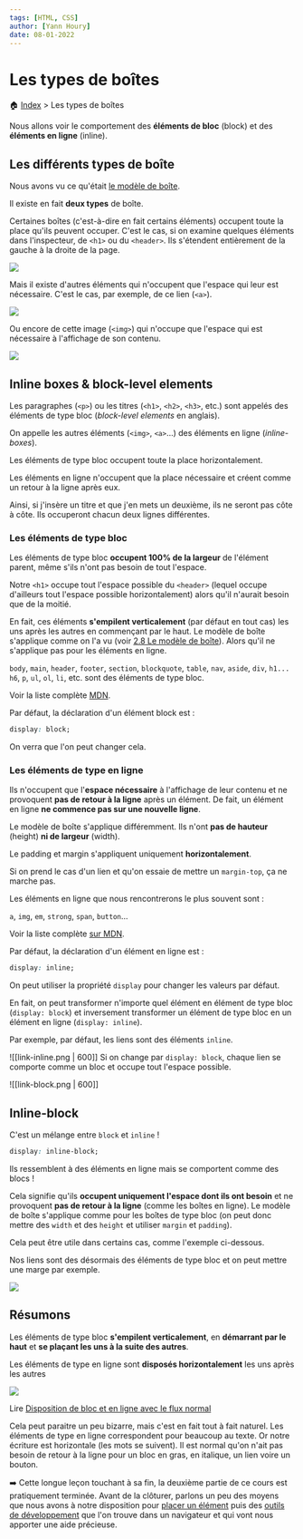 ```yaml
---
tags: [HTML, CSS]
author: [Yann Houry]
date: 08-01-2022
---
```


# Les types de boîtes

🏠 [Index](https://github.com/YannHY/html-css-js/blob/main/index.md) > Les types de boîtes

Nous allons voir le comportement des **éléments de bloc** (block) et des **éléments en ligne** (inline).

## Les différents types de boîte
Nous avons vu ce qu'était [le modèle de boîte](https://github.com/YannHY/html-css-js/blob/main/2.%20Deuxième%20partie/2.8%20Le%20modèle%20de%20boîte.md).

Il existe en fait **deux types** de boîte. 

Certaines boîtes (c'est-à-dire en fait certains éléments) occupent toute la place qu'ils peuvent occuper.  C'est le cas, si on examine quelques éléments dans l'inspecteur, de `<h1>` ou du `<header>`. Ils s'étendent entièrement de la gauche à la droite de la page.

![](https://github.com/YannHY/html-css-js/blob/main/Images/element-boite.png)

Mais il existe d'autres éléments qui n'occupent que l'espace qui leur est nécessaire. C'est le cas, par exemple, de ce lien (`<a>`).

![](https://github.com/YannHY/html-css-js/blob/main/Images/element-lien.png)

Ou encore de cette image (`<img>`) qui n'occupe que l'espace qui est nécessaire à l'affichage de son contenu.

![](https://github.com/YannHY/html-css-js/blob/main/Images/element-image.png)

## Inline boxes & block-level elements
Les paragraphes (`<p>`) ou les titres (`<h1>`, `<h2>`, `<h3>`, etc.) sont appelés des éléments de type bloc (*block-level elements* en anglais).

On appelle les autres éléments (`<img>`, `<a>`...) des éléments en ligne (*inline-boxes*).

Les éléments de type bloc occupent toute la place horizontalement.

Les éléments en ligne n'occupent que la place nécessaire et créent comme un retour à la ligne après eux.

Ainsi, si j'insère un titre et que j'en mets un deuxième, ils ne seront pas côte à côte. Ils occuperont chacun deux lignes différentes.

### Les éléments de type bloc
Les éléments de type bloc **occupent 100% de la largeur** de l'élément parent, même s'ils n'ont pas besoin de tout l'espace.

Notre `<h1>` occupe tout l'espace possible du `<header>` (lequel occupe d'ailleurs tout l'espace possible horizontalement) alors qu'il n'aurait besoin que de la moitié.

En fait, ces éléments **s'empilent verticalement** (par défaut en tout cas) les uns après les autres en commençant par le haut. Le modèle de boîte s'applique comme on l'a vu (voir [2.8 Le modèle de boîte](https://github.com/YannHY/html-css-js/blob/main/2.%20Deuxième%20partie/2.8%20Le%20modèle%20de%20boîte.md)). Alors qu'il ne s'applique pas pour les éléments en ligne.

`body`, `main`, `header`, `footer`, `section`, `blockquote`, `table`,  `nav`, `aside`, `div`, `h1... h6`, `p`, `ul`, `ol`, `li`, etc. sont des éléments de type bloc.

Voir la liste complète [MDN](https://developer.mozilla.org/fr/docs/Web/HTML/Block-level_elements).

Par défaut, la déclaration d'un élément block est :

```CSS
display: block;
```

On verra que l'on peut changer cela.

### Les éléments de type en ligne
Ils n'occupent que l'**espace nécessaire** à l'affichage de leur contenu et ne provoquent **pas de retour à la ligne** après un élément. De fait, un élément en ligne **ne commence pas sur une nouvelle ligne**.

Le modèle de boîte s'applique différemment. Ils n'ont **pas de hauteur** (height) **ni de largeur** (width).

Le padding et margin s'appliquent uniquement **horizontalement**.

Si on prend le cas d'un lien et qu'on essaie de mettre un `margin-top`, ça ne marche pas.

Les éléments en ligne que nous rencontrerons le plus souvent sont :

`a`, `img`, `em`, `strong`, `span`, `button`...

Voir la liste complète [sur MDN](https://developer.mozilla.org/fr/docs/Web/HTML/Inline_elements).

Par défaut, la déclaration d'un élément en ligne est :

```CSS
display: inline;
```

On peut utiliser la propriété `display` pour changer les valeurs par défaut.

En fait, on peut transformer n'importe quel élément en élément de type bloc (`display: block`) et inversement transformer un élément de type bloc en un élément en ligne (`display: inline`).

Par exemple, par défaut, les liens sont des éléments `inline`.

![[link-inline.png | 600]]
Si on change par `display: block`, chaque lien se comporte comme un bloc et occupe tout l'espace possible.

![[link-block.png | 600]]
## Inline-block
C'est un mélange entre `block` et `inline` !

```CSS
display: inline-block;
```

Ils ressemblent à des éléments en ligne mais se comportent comme des blocs !

Cela signifie qu'ils **occupent uniquement l'espace dont ils ont besoin** et ne provoquent **pas de retour à la ligne** (comme les boîtes en ligne).
Le modèle de boîte s'applique comme pour les boîtes de type bloc (on peut donc mettre des `width` et des `height` et utiliser `margin` et `padding`).

Cela peut être utile dans certains cas, comme l'exemple ci-dessous.

Nos liens sont des désormais des éléments de type bloc et on peut mettre une marge par exemple.

![](https://github.com/YannHY/html-css-js/blob/main/Images/link-inline-block.png)

## Résumons
Les éléments de type bloc **s'empilent verticalement**, en **démarrant par le haut** et **se plaçant les uns à la suite des autres**.

Les éléments de type en ligne sont **disposés horizontalement** les uns après les autres

![](https://github.com/YannHY/html-css-js/blob/main/Images/mdn-horizontal.png)

Lire [Disposition de bloc et en ligne avec le flux normal](https://developer.mozilla.org/fr/docs/Web/CSS/CSS_Flow_Layout/Block_and_Inline_Layout_in_Normal_Flow)

Cela peut paraitre un peu bizarre, mais c'est en fait tout à fait naturel. Les éléments de type en ligne correspondent pour beaucoup au texte. Or notre écriture est horizontale (les mots se suivent). Il est normal qu'on n'ait pas besoin de retour à la ligne pour un bloc en gras, en italique, un lien voire un bouton.

➡️ Cette longue leçon touchant à sa fin, la deuxième partie de ce cours est pratiquement terminée. Avant de la clôturer, parlons un peu des moyens que nous avons à notre disposition pour [placer un élément](https://github.com/YannHY/html-css-js/blob/main/2.%20Deuxième%20partie/2.11%20La%20position.md) puis des [outils de développement](https://github.com/YannHY/html-css-js/blob/main/2.%20Deuxième%20partie/2.12%20Outils%20de%20développement.md) que l'on trouve dans un navigateur et qui vont nous apporter une aide précieuse.

